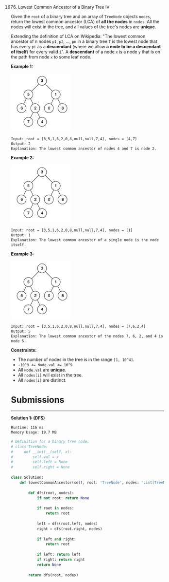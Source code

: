 1676. Lowest Common Ancestor of a Binary Tree IV

Given the `root` of a binary tree and an array of `TreeNode` objects `nodes`, return the lowest common ancestor (LCA) of **all the nodes** in `nodes`. All the nodes will exist in the tree, and all values of the tree's nodes are **unique**.

Extending the definition of LCA on Wikipedia: "The lowest common ancestor of n nodes `p1`, `p2`, ..., `pn` in a binary tree `T` is the lowest node that has every `pi` as a **descendant** (where we allow **a node to be a descendant of itself**) for every valid `i`". A **descendant** of a node `x` is a node `y` that is on the path from node `x` to some leaf node.

 

**Example 1:**

![1676_binarytree.png](img/1676_binarytree.png)
```
Input: root = [3,5,1,6,2,0,8,null,null,7,4], nodes = [4,7]
Output: 2
Explanation: The lowest common ancestor of nodes 4 and 7 is node 2.
```

**Example 2:**

![1676_binarytree.png](img/1676_binarytree.png)
```
Input: root = [3,5,1,6,2,0,8,null,null,7,4], nodes = [1]
Output: 1
Explanation: The lowest common ancestor of a single node is the node itself.
```

**Example 3:**

![1676_binarytree.png](img/1676_binarytree.png)
```
Input: root = [3,5,1,6,2,0,8,null,null,7,4], nodes = [7,6,2,4]
Output: 5
Explanation: The lowest common ancestor of the nodes 7, 6, 2, and 4 is node 5.
```

**Constraints:**

* The number of nodes in the tree is in the range `[1, 10^4]`.
* `-10^9 <= Node.val <= 10^9`
* All `Node.val` are **unique**.
* All `nodes[i]` will exist in the tree.
* All `nodes[i]` are distinct.

# Submissions
---
**Solution 1: (DFS)**
```
Runtime: 116 ms
Memory Usage: 19.7 MB
```
```python
# Definition for a binary tree node.
# class TreeNode:
#     def __init__(self, x):
#         self.val = x
#         self.left = None
#         self.right = None

class Solution:
    def lowestCommonAncestor(self, root: 'TreeNode', nodes: 'List[TreeNode]') -> 'TreeNode':
        
        def dfs(root, nodes):
            if not root: return None

            if root in nodes:
                return root

            left = dfs(root.left, nodes)
            right = dfs(root.right, nodes)

            if left and right:
                return root

            if left: return left
            if right: return right
            return None
        
        return dfs(root, nodes)
```
